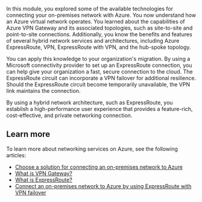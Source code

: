 In this module, you explored some of the available technologies for connecting your on-premises network with Azure. You now understand how an Azure virtual network operates. You learned about the capabilities of Azure VPN Gateway and its associated topologies, such as site-to-site and point-to-site connections. Additionally, you know the benefits and features of several hybrid network services and architectures, including Azure ExpressRoute, VPN, ExpressRoute with VPN, and the hub-spoke topology.

You can apply this knowledge to your organization's migration. By using a Microsoft connectivity provider to set up an ExpressRoute connection, you can help give your organization a fast, secure connection to the cloud. The ExpressRoute circuit can incorporate a VPN failover for additional resilience. Should the ExpressRoute circuit become temporarily unavailable, the VPN link maintains the connection.

By using a hybrid network architecture, such as ExpressRoute, you establish a high-performance user experience that provides a feature-rich, cost-effective, and private networking connection.

## Learn more

To learn more about networking services on Azure, see the following articles:

- [Choose a solution for connecting an on-premises network to Azure](https://docs.microsoft.com/azure/architecture/reference-architectures/hybrid-networking/)
- [What is VPN Gateway?](https://docs.microsoft.com/azure/vpn-gateway/vpn-gateway-about-vpngateways)
- [What is ExpressRoute?](https://docs.microsoft.com/azure/expressroute/expressroute-introduction)
- [Connect an on-premises network to Azure by using ExpressRoute with VPN failover](https://docs.microsoft.com/azure/architecture/reference-architectures/hybrid-networking/expressroute-vpn-failover)
